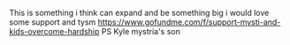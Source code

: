 This is something i think can expand and be something big i would love some support and tysm https://www.gofundme.com/f/support-mysti-and-kids-overcome-hardship PS Kyle mystria's son 
